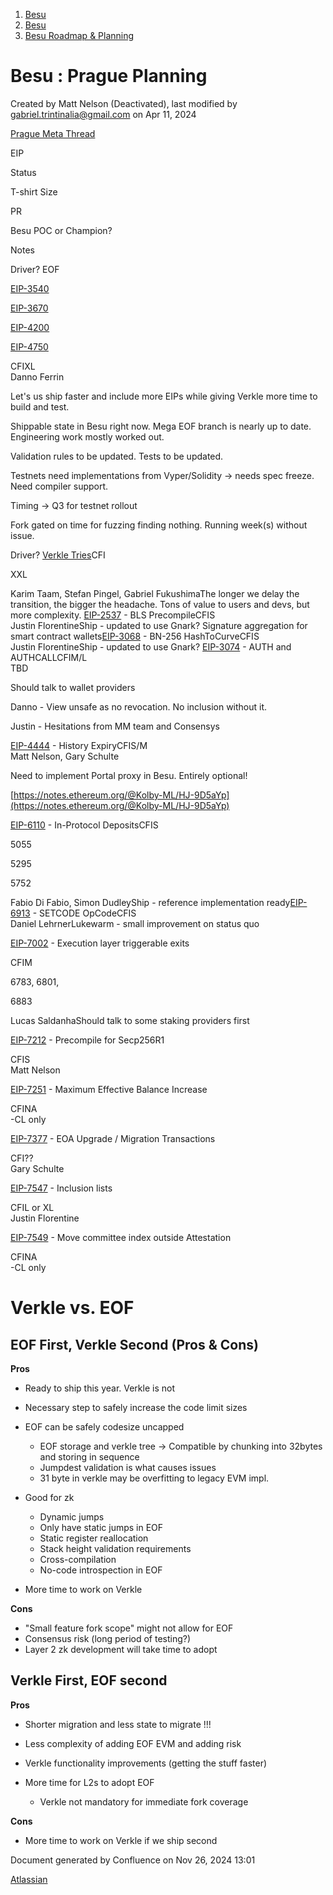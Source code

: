 1. [Besu](index.html)
2. [Besu](Besu_22151173.html)
3. [Besu Roadmap &amp; Planning](22154278.html)

# Besu : Prague Planning

Created by Matt Nelson (Deactivated), last modified by gabriel.trintinalia@gmail.com on Apr 11, 2024

[Prague Meta Thread](https://ethereum-magicians.org/t/prague-electra-network-upgrade-meta-thread/16809)

EIP

Status

T-shirt Size

PR

Besu POC or Champion? 

Notes

Driver? EOF

[EIP-3540](https://eips.ethereum.org/EIPS/eip-3540)

[EIP-3670](https://eips.ethereum.org/EIPS/eip-3670)

[EIP-4200](https://eips.ethereum.org/EIPS/eip-4200)

[EIP-4750](https://eips.ethereum.org/EIPS/eip-4750)

CFIXL  
Danno Ferrin

Let's us ship faster and include more EIPs while giving Verkle more time to build and test.

Shippable state in Besu right now. Mega EOF branch is nearly up to date. Engineering work mostly worked out. 

Validation rules to be updated. Tests to be updated. 

Testnets need implementations from Vyper/Solidity → needs spec freeze. Need compiler support.

Timing → Q3 for testnet rollout 

Fork gated on time for fuzzing finding nothing. Running week(s) without issue. 

Driver? [Verkle Tries](https://eips.ethereum.org/EIPS/eip-6800)CFI

XXL

Karim Taam, Stefan Pingel, Gabriel FukushimaThe longer we delay the transition, the bigger the headache. Tons of value to users and devs, but more complexity. [EIP-2537](https://ethereum-magicians.org/t/eip-2537-bls12-precompile-discussion-thread/4187/48) - BLS PrecompileCFIS  
Justin FlorentineShip - updated to use Gnark? Signature aggregation for smart contract wallets[EIP-3068](https://eips.ethereum.org/EIPS/eip-3068) - BN-256 HashToCurveCFIS  
Justin FlorentineShip - updated to use Gnark? [EIP-3074](https://eips.ethereum.org/EIPS/eip-3074) - AUTH and AUTHCALLCFIM/L  
TBD

Should talk to wallet providers 

Danno - View unsafe as no revocation. No inclusion without it.

Justin - Hesitations from MM team and Consensys

[EIP-4444](https://eips.ethereum.org/EIPS/eip-4444) - History ExpiryCFIS/M  
Matt Nelson, Gary Schulte

Need to implement Portal proxy in Besu. Entirely optional! 

[https://notes.ethereum.org/@Kolby-ML/HJ-9D5aYp](https://notes.ethereum.org/@Kolby-ML/HJ-9D5aYp)

[EIP-6110](https://eips.ethereum.org/EIPS/eip-6110) - In-Protocol DepositsCFIS

5055

5295

5752

Fabio Di Fabio, Simon DudleyShip - reference implementation ready[EIP-6913](https://eips.ethereum.org/EIPS/eip-6913) - SETCODE OpCodeCFIS  
Daniel LehrnerLukewarm - small improvement on status quo  

[EIP-7002](https://ethereum-magicians.org/t/eip-7002-execution-layer-triggerable-exits/14195) - Execution layer triggerable exits

CFIM

6783, 6801,

6883

Lucas SaldanhaShould talk to some staking providers first

[EIP-7212](https://eips.ethereum.org/EIPS/eip-7212) - Precompile for Secp256R1 

CFIS  
Matt Nelson

[EIP-7251](https://github.com/ethereum/EIPs/blob/master/EIPS/eip-7251.md) - Maximum Effective Balance Increase

CFINA  
\-CL only

[EIP-7377](https://eips.ethereum.org/EIPS/eip-7377) - EOA Upgrade / Migration Transactions

CFI??  
Gary Schulte

[EIP-7547](https://eips.ethereum.org/EIPS/eip-7547) - Inclusion lists 

CFIL or XL  
Justin Florentine

[EIP-7549](https://eips.ethereum.org/EIPS/eip-7549) - Move committee index outside Attestation

CFINA  
\-CL only 

# Verkle vs. EOF

## EOF First, Verkle Second (Pros &amp; Cons)

**Pros**

- Ready to ship this year. Verkle is not
- Necessary step to safely increase the code limit sizes
- EOF can be safely codesize uncapped 
  
  - EOF storage and verkle tree → Compatible by chunking into 32bytes and storing in sequence
  - Jumpdest validation is what causes issues
  - 31 byte in verkle may be overfitting to legacy EVM impl.
- Good for zk 
  
  - Dynamic jumps
  - Only have static jumps in EOF
  - Static register reallocation
  - Stack height validation requirements
  - Cross-compilation
  - No-code introspection in EOF
- More time to work on Verkle

**Cons**

- "Small feature fork scope" might not allow for EOF
- Consensus risk (long period of testing?)
- Layer 2 zk development will take time to adopt

## Verkle First, EOF second

**Pros**

- Shorter migration and less state to migrate !!!
- Less complexity of adding EOF EVM and adding risk
- Verkle functionality improvements (getting the stuff faster)
- More time for L2s to adopt EOF
  
  - Verkle not mandatory for immediate fork coverage

**Cons**

- More time to work on Verkle if we ship second

Document generated by Confluence on Nov 26, 2024 13:01

[Atlassian](http://www.atlassian.com/)
